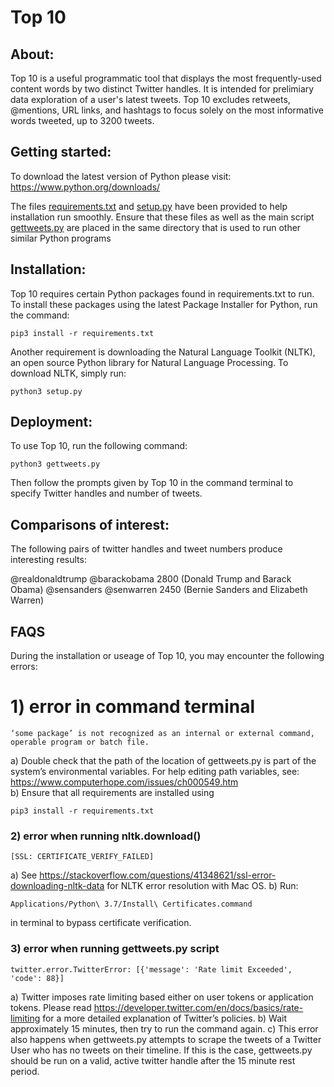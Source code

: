 # Top 10 


## About:
Top 10 is a useful programmatic tool that displays the most frequently-used content words by two distinct Twitter handles. It is intended for prelimiary data exploration of a user's latest tweets. Top 10 excludes retweets, @mentions, URL links, and hashtags to focus solely on the most informative words tweeted, up to 3200 tweets.

## Getting started:
To download the latest version of Python please visit: https://www.python.org/downloads/ 

The files [requirements.txt](/requirements.txt) and [setup.py](setup.py) have been provided to help installation run smoothly. Ensure that these files as well as the main script [gettweets.py](/gettweets.py) are placed in the same directory that is used to run other similar Python programs

## Installation:
Top 10 requires certain Python packages found in requirements.txt to run. To install these packages using the latest Package Installer for Python, run the command: 
```
pip3 install -r requirements.txt
```
Another requirement is downloading the Natural Language Toolkit (NLTK), an open source Python library for Natural Language Processing. To download NLTK, simply run:
```
python3 setup.py
```

## Deployment:
To use Top 10, run the following command:
```
python3 gettweets.py
```
Then follow the prompts given by Top 10 in the command terminal to specify Twitter handles and number of tweets. 

## Comparisons of interest:
The following pairs of twitter handles and tweet numbers produce interesting results:

@realdonaldtrump @barackobama 2800 (Donald Trump and Barack Obama)
@sensanders @senwarren 2450 (Bernie Sanders and Elizabeth Warren)

## FAQS
During the installation or useage of Top 10, you may encounter the following errors:
# 1) error in command terminal
```
‘some package’ is not recognized as an internal or external command, operable program or batch file.
```
a) Double check that the path of the location of gettweets.py is part of the system’s environmental variables. For help editing path variables, see: https://www.computerhope.com/issues/ch000549.htm  
b) Ensure that all requirements are installed using
```
pip3 install -r requirements.txt
 ```

### 2) error when running nltk.download()
```
[SSL: CERTIFICATE_VERIFY_FAILED]
```
a) See https://stackoverflow.com/questions/41348621/ssl-error-downloading-nltk-data for NLTK error resolution with Mac OS.
b) Run:
```
Applications/Python\ 3.7/Install\ Certificates.command 
```
in terminal to bypass certificate verification.


### 3) error when running gettweets.py script
```
twitter.error.TwitterError: [{'message': 'Rate limit Exceeded', 'code': 88}]
```
a) Twitter imposes rate limiting based either on user tokens or application tokens. 
Please read https://developer.twitter.com/en/docs/basics/rate-limiting for a more detailed explanation of Twitter’s policies.
b) Wait approximately 15 minutes, then try to run the command again. 
c) This error also happens when gettweets.py attempts to scrape the tweets of a Twitter User who has no tweets on their timeline. If this is the case, gettweets.py should be run on a valid, active twitter handle after the 15 minute rest period. 


